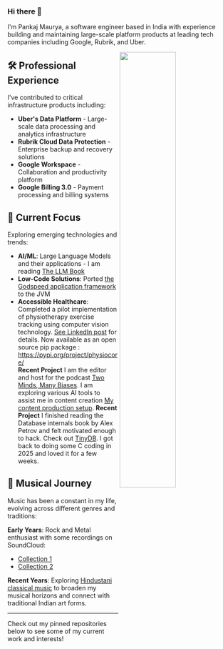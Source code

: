 ### Hi there 👋

I'm Pankaj Maurya, a software engineer based in India with experience building and maintaining large-scale platform products at leading tech companies including Google, Rubrik, and Uber.

<img width="50%" align="right" src="https://github-readme-stats.vercel.app/api?username=pankajmaurya&show_icons=true&theme=vue&hide_title=true&count_private=true" />

## 🛠️ Professional Experience
I've contributed to critical infrastructure products including:
- **Uber's Data Platform** - Large-scale data processing and analytics infrastructure
- **Rubrik Cloud Data Protection** - Enterprise backup and recovery solutions  
- **Google Workspace** - Collaboration and productivity platform
- **Google Billing 3.0** - Payment processing and billing systems

## 🌱 Current Focus
Exploring emerging technologies and trends:

- **AI/ML**: Large Language Models and their applications - I am reading [The LLM Book](https://github.com/HandsOnLLM/Hands-On-Large-Language-Models/tree/main)
- **Low-Code Solutions**: Ported [the Godspeed application framework](https://www.godspeed.systems) to the JVM
- **Accessible Healthcare**: Completed a pilot implementation of physiotherapy exercise tracking using computer vision technology. [See LinkedIn post](https://www.linkedin.com/posts/activity-7347950250050953216-TkNz) for details. Now available as an open source pip package : https://pypi.org/project/physiocore/  
**Recent Project** I am the editor and host for the podcast [Two Minds, Many Biases](https://youtube.com/playlist?list=PL7eJwmV22aNATEW1qYzmF3BeUIR2Hdqcu&si=uvGT50MbwIIaMkNa). I am exploring various AI tools to assist me in content creation [My content production setup](https://www.youtube.com/watch?v=roMb5ImBz2U).
**Recent Project** I finished reading the Database internals book by Alex Petrov and felt motivated enough to hack. Check out [TinyDB](https://github.com/pankajmaurya/tinydb). I got back to doing some C coding in 2025 and loved it for a few weeks.   
  
## 🎵 Musical Journey
Music has been a constant in my life, evolving across different genres and traditions:

**Early Years**: Rock and Metal enthusiast with some recordings on SoundCloud:
- [Collection 1](https://soundcloud.com/Pankaj-Maurya-1)
- [Collection 2](https://soundcloud.com/alberte-einsteine)

**Recent Years**: Exploring [Hindustani classical music](https://www.youtube.com/watch?v=dlSlbhLAM28&list=PL7eJwmV22aNBhXQ0Qc4VyUBBgPH-z8iUQ&index=3) to broaden my musical horizons and connect with traditional Indian art forms.

---

Check out my pinned repositories below to see some of my current work and interests!
